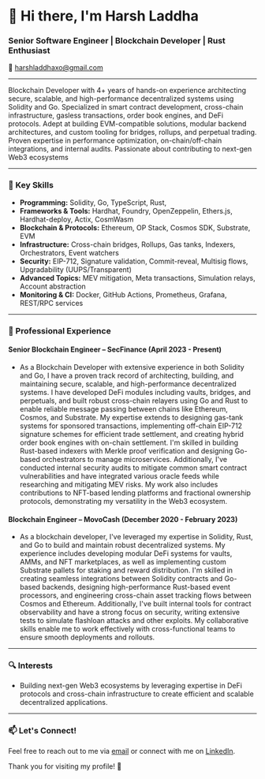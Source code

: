 # 👋 Hi there, I'm Harsh Laddha

### Senior Software Engineer | Blockchain Developer | Rust Enthusiast

📧 [harshladdhaxo@gmail.com](mailto:harshladdhaxo@gmail.com)

---

Blockchain Developer with 4+ years of hands-on experience architecting secure, scalable, and high-performance 
decentralized  systems  using  Solidity  and  Go.  Specialized  in  smart  contract  development,  cross-chain 
infrastructure, gasless transactions, order book engines, and DeFi protocols. Adept at building EVM-compatible 
solutions, modular backend architectures, and custom tooling for bridges, rollups, and perpetual trading. Proven 
expertise in performance optimization, on-chain/off-chain integrations, and internal audits. Passionate about 
contributing to next-gen Web3 ecosystems

---

### 🌟 Key Skills

- **Programming:** Solidity, Go, TypeScript, Rust, 
- **Frameworks & Tools:** Hardhat, Foundry, OpenZeppelin, Ethers.js, Hardhat-deploy, Actix, CosmWasm 
- **Blockchain & Protocols:** Ethereum, OP Stack, Cosmos SDK, Substrate, EVM 
- **Infrastructure:** Cross-chain bridges, Rollups, Gas tanks, Indexers, Orchestrators, Event watchers 
- **Security:** EIP-712, Signature validation, Commit-reveal, Multisig flows, Upgradability (UUPS/Transparent) 
- **Advanced Topics:** MEV mitigation, Meta transactions, Simulation relays, Account abstraction 
- **Monitoring & CI:** Docker, GitHub Actions, Prometheus, Grafana, REST/RPC services

---

### 💼 Professional Experience

#### Senior Blockchain Engineer – SecFinance  (April 2023 - Present)
- As a Blockchain Developer with extensive experience in both Solidity and Go, I have a proven track record of architecting, building, and maintaining secure, scalable, and high-performance decentralized systems. I have developed DeFi modules including vaults, bridges, and perpetuals, and built robust cross-chain relayers using Go and Rust to enable reliable message passing between chains like Ethereum, Cosmos, and Substrate. My expertise extends to designing gas-tank systems for sponsored transactions, implementing off-chain EIP-712 signature schemes for efficient trade settlement, and creating hybrid order book engines with on-chain settlement. I'm skilled in building Rust-based indexers with Merkle proof verification and designing Go-based orchestrators to manage microservices. Additionally, I've conducted internal security audits to mitigate common smart contract vulnerabilities and have integrated various oracle feeds while researching and mitigating MEV risks. My work also includes contributions to NFT-based lending platforms and fractional ownership protocols, demonstrating my versatility in the Web3 ecosystem.

#### Blockchain Engineer – MovoCash  (December 2020 - February 2023)
- As a blockchain developer, I've leveraged my expertise in Solidity, Rust, and Go to build and maintain robust decentralized systems. My experience includes developing modular DeFi systems for vaults, AMMs, and NFT marketplaces, as well as implementing custom Substrate pallets for staking and reward distribution. I'm skilled in creating seamless integrations between Solidity contracts and Go-based backends, designing high-performance Rust-based event processors, and engineering cross-chain asset tracking flows between Cosmos and Ethereum. Additionally, I've built internal tools for contract observability and have a strong focus on security, writing extensive tests to simulate flashloan attacks and other exploits. My collaborative skills enable me to work effectively with cross-functional teams to ensure smooth deployments and rollouts.


---

### 🔍 Interests
- Building next-gen Web3 ecosystems by leveraging expertise in DeFi protocols and cross-chain infrastructure to create efficient and scalable decentralized applications.

---

### 📫 Let's Connect!
Feel free to reach out to me via [email](mailto:harshladdhaxo@gmail.com) or connect with me on [LinkedIn](https://www.linkedin.com/in/harsh-laddha-676937382/).

Thank you for visiting my profile! 🚀

